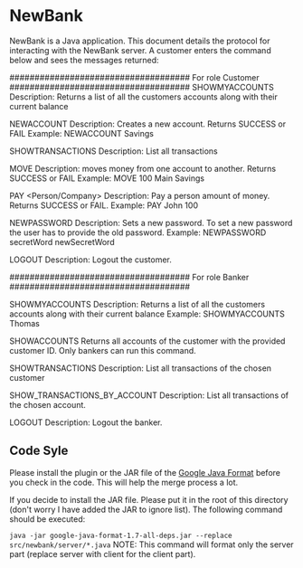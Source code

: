 # NewBank

NewBank is a Java application. This document details the protocol for interacting with the NewBank server. A customer enters the command below and sees the messages returned:


####################################
        For role Customer
####################################
SHOWMYACCOUNTS
Description: Returns a list of all the customers accounts along with their current balance 

NEWACCOUNT <Name>
Description: Creates a new account. Returns SUCCESS or FAIL
Example: NEWACCOUNT Savings

SHOWTRANSACTIONS
Description: List all transactions

MOVE <Amount> <From> <To>
Description: moves money from one account to another. Returns SUCCESS or FAIL
Example: MOVE 100 Main Savings 

PAY <Person/Company> <Ammount>
Description: Pay a person amount of money. Returns SUCCESS or FAIL.
Example: PAY John 100

NEWPASSWORD <OldPassword> <NewPassword>
Description: Sets a new password. To set a new password the user has to provide the old password.
Example: NEWPASSWORD secretWord newSecretWord

LOGOUT
Description: Logout the customer.


####################################
        For role Banker
####################################

SHOWMYACCOUNTS <CustomerID>
Description: Returns a list of all the customers accounts along with their current balance 
Example: SHOWMYACCOUNTS Thomas

SHOWACCOUNTS <CustomerID>
Returns all accounts of the customer with the provided customer ID. Only bankers can run this command.

SHOWTRANSACTIONS <CustomerID>
Description: List all transactions of the chosen customer

SHOW_TRANSACTIONS_BY_ACCOUNT <AccountID>
Description: List all transactions of the chosen account.

LOGOUT
Description: Logout the banker.







## Code Syle

Please install the plugin or the JAR file of the [Google Java Format](https://github.com/google/google-java-format) before you check in the code. This will help the merge process a lot.

If you decide to install the JAR file. Please put it in the root of this directory (don't worry I have added the JAR to ignore list). The following command should be executed:

`java -jar google-java-format-1.7-all-deps.jar --replace src/newbank/server/*.java` NOTE: This command will format only the server part (replace server with client for the client part).
